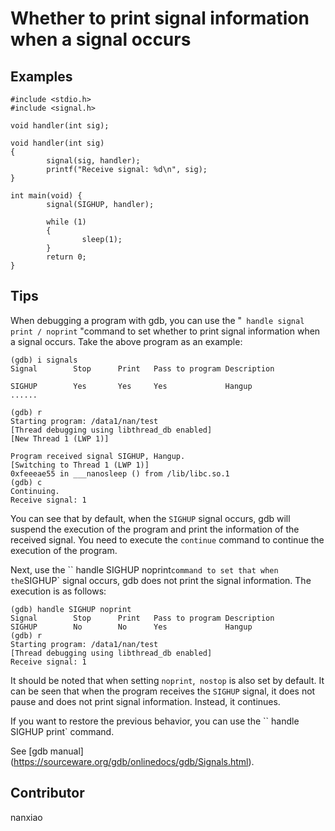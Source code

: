# Whether to print signal information when a signal occurs
## Examples
	#include <stdio.h>
	#include <signal.h>
	
	void handler(int sig);
	
	void handler(int sig)
	{
	        signal(sig, handler);
	        printf("Receive signal: %d\n", sig);
	}
	
	int main(void) {
	        signal(SIGHUP, handler);
	        
	        while (1)
	        {
	                sleep(1);
	        }
	        return 0;
	}

## Tips
When debugging a program with gdb, you can use the &quot;` handle signal print / noprint` &quot;command to set whether to print signal information when a signal occurs. Take the above program as an example:

	(gdb) i signals 
	Signal        Stop      Print   Pass to program Description
	
	SIGHUP        Yes       Yes     Yes             Hangup
	......

	(gdb) r
	Starting program: /data1/nan/test 
	[Thread debugging using libthread_db enabled]
	[New Thread 1 (LWP 1)]
	
	Program received signal SIGHUP, Hangup.
	[Switching to Thread 1 (LWP 1)]
	0xfeeeae55 in ___nanosleep () from /lib/libc.so.1
	(gdb) c
	Continuing.
	Receive signal: 1

You can see that by default, when the `SIGHUP` signal occurs, gdb will suspend the execution of the program and print the information of the received signal. You need to execute the `continue` command to continue the execution of the program.

Next, use the `` handle SIGHUP noprint` command to set that when the `SIGHUP` signal occurs, gdb does not print the signal information. The execution is as follows:

	(gdb) handle SIGHUP noprint 
	Signal        Stop      Print   Pass to program Description
	SIGHUP        No        No      Yes             Hangup
	(gdb) r
	Starting program: /data1/nan/test 
	[Thread debugging using libthread_db enabled]
	Receive signal: 1

It should be noted that when setting `noprint`,` nostop` is also set by default. It can be seen that when the program receives the `SIGHUP` signal, it does not pause and does not print signal information. Instead, it continues.

If you want to restore the previous behavior, you can use the `` handle SIGHUP print` command.

See [gdb manual] (https://sourceware.org/gdb/onlinedocs/gdb/Signals.html).

## Contributor

nanxiao
